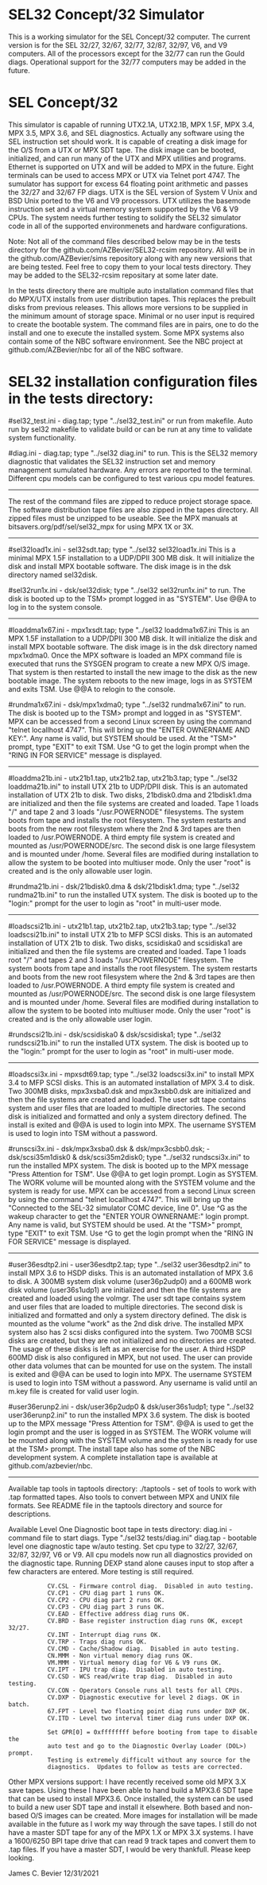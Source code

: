 
# SEL32 Concept/32 Simulator

This is a working simulator for the SEL Concept/32 computer. The 
current version is for the SEL 32/27, 32/67, 32/77, 32/87, 32/97, V6,
and V9 computers.  All of the processors except for the 32/77 can run
the Gould diags.  Operational support for the 32/77 computers may be
added in the future.

# SEL Concept/32 

This simulator is capable of running UTX2.1A, UTX2.1B, MPX 1.5F, MPX 3.4,
MPX 3.5, MPX 3.6, and SEL diagnostics. Actually any software using the SEL
instruction set should work.  It is capable of creating a disk image for the
O/S from a UTX or MPX SDT tape. The disk image can be booted, initialized,
and can run many of the UTX and MPX utilities and programs. Ethernet is
supported on UTX and will be added to MPX in the future.  Eight terminals
can be used to access MPX or UTX via Telnet port 4747. The sumulator has
support for excess 64 floating point arithmetic and passes the 32/27 and
32/67 FP diags.  UTX is the SEL version of System V Unix and BSD Unix
ported to the V6 and V9 processors.  UTX utilizes the basemode instruction
set and a virtual memory system supported by the V6 & V9 CPUs.  The system
needs further testing to solidify the SEL32 simulator code in all of the
supported environmenets and hardware configurations.

Note: Not all of the command files described below may be in the tests
directory for the github.com/AZBevier/SEL32-rcsim repository.  All will
be in the github.com/AZBevier/sims repository along with any new versions
that are being tested.  Feel free to copy them to your local tests
directory.  They may be added to the SEL32-rcsim repositary at some
later date.

In the tests directory there are multiple auto installation command files
that do MPX/UTX installs from user distribution tapes.  This replaces the
prebuilt disks from previous releases.  This allows more versions to be
supplied in the minimum amount of storage space.  Minimal or no user input
is required to create the bootable system.  The command files are in pairs,
one to do the install and one to execute the installed system.  Some MPX
systems also contain some of the NBC software environment.  See the NBC
project at github.com/AZBevier/nbc for all of the NBC software.

# SEL32 installation configuration files in the tests directory:

#sel32_test.ini - diag.tap; type "../sel32_test.ini" or run from makefile.
Auto run by sel32 makefile to validate build or can be run at any time
to validate system functionality.

#diag.ini - diag.tap; type "../sel32 diag.ini" to run.
This is the SEL32 memory diagnostic that validates the SEL32 instruction
set and memory management sumulated hardware.  Any errors are reported
to the terminal. Different cpu models can be configured to test various
cpu model features.

--------------------

The rest of the command files are zipped to reduce project storage space.
The software distribution tape files are also zipped in the tapes
directory.  All zipped files must be unzipped to be useable.  See the
MPX manuals at bitsavers.org/pdf/sel/sel32_mpx for using MPX 1X or 3X.

--------------------

#sel32load1x.ini - sel32sdt.tap; type "../sel32 sel32load1x.ini
This is a minimal MPX 1.5F installation to a UDP/DPII 300 MB disk.  It
will initialize the disk and install MPX bootable software.  The disk
image is in the dsk directory named sel32disk.

#sel32run1x.ini - dsk/sel32disk; type "../sel32 sel32run1x.ini" to run.
The disk is booted up to the TSM> prompt logged in as "SYSTEM".  Use
@@A to log in to the system console.

--------------------

#loaddma1x67.ini - mpx1xsdt.tap; type "../sel32 loaddma1x67.ini
This is an MPX 1.5F installation to a UDP/DPII 300 MB disk.  It will
initialize the disk and install MPX bootable software.  The disk
image is in the dsk directory named mpx1xdma0.  Once the MPX software
is loaded an MPX command file is executed that runs the SYSGEN program
to create a new MPX O/S image.  That system is then restarted to
install the new image to the disk as the new bootable image.  The
system reboots to the new image, logs in as SYSTEM and exits TSM.
Use @@A to relogin to the console.

#rundma1x67.ini - dsk/mpx1xdma0; type "../sel32 rundma1x67.ini" to run.
The disk is booted up to the TSM> prompt and logged in as "SYSTEM".
MPX can be accessed from a second Linux screen by using the command
"telnet locallhost 4747".  This will bring up the "ENTER OWNERNAME
AND KEY:".  Any name is valid, but SYSTEM should be used.  At the
"TSM>" prompt, type "EXIT" to exit TSM.  Use ^G to get the login
prompt when the "RING IN FOR SERVICE" message is displayed.

--------------------

#loaddma21b.ini - utx21b1.tap, utx21b2.tap, utx21b3.tap;
type "../sel32 loaddma21b.ini" to install UTX 21b to UDP/DPII disk.
This is an automated installation of UTX 21b to disk.  Two disks,
21bdisk0.dma and 21bdisk1.dma are initialized and then the file
systems are created and loaded.  Tape 1 loads "/" and tape 2 and 3
loads "/usr.POWERNODE" filesystems. The system boots from tape and
installs the root filesystem.  The system restarts and boots from
the new root filesystem where the 2nd & 3rd tapes are then loaded to
/usr.POWERNODE.  A third empty file system is created and mounted
as /usr/POWERNODE/src.  The second disk is one large filesystem and is
mounted under /home.  Several files are modified during installation
to allow the system to be booted into multiuser mode.  Only the user
"root" is created and is the only allowable user login.

#rundma21b.ini - dsk/21bdisk0.dma & dsk/21bdisk1.dma;
type "../sel32 rundma21b.ini" to run the installed UTX system.
The disk is booted up to the "login:" prompt for the user to login
as "root" in multi-user mode.

--------------------

#loadscsi21b.ini - utx21b1.tap, utx21b2.tap, utx21b3.tap;
type "../sel32 loadscsi21b.ini" to install UTX 21b to MFP SCSI disks.
This is an automated installation of UTX 21b to disk.  Two disks,
scsidiska0 and scsidiska1 are initialized and then the file systems
are created and loaded.  Tape 1 loads root "/" and tapes 2 and 3
loads "/usr.POWERNODE" filesystem. The system boots from tape and
installs the root filesystem.  The system restarts and boots from
the new root filesystem where the 2nd & 3rd tapes are then loaded to
/usr.POWERNODE.  A third empty file system is created and mounted
as /usr/POWERNODE/src.  The second disk is one large filesystem and is
mounted under /home.  Several files are modified during installation
to allow the system to be booted into multiuser mode.  Only the user
"root" is created and is the only allowable user login.

#rundscsi21b.ini - dsk/scsidiska0 & dsk/scsidiska1;
type "../sel32 rundscsi21b.ini" to run the installed UTX system.
The disk is booted up to the "login:" prompt for the user to login
as "root" in multi-user mode.

--------------------

#loadscsi3x.ini - mpxsdt69.tap;
type "../sel32 loadscsi3x.ini" to install MPX 3.4 to MFP SCSI disks.
This is an automated installation of MPX 3.4 to disk.  Two 300MB disks,
mpx3xsba0.dsk and mpx3xsbb0.dsk are initialized and then the file
systems are created and loaded.  The user sdt tape contains system
and user files that are loaded to multiple directories.  The second
disk is initialized and formatted and only a system directory defined.
The install is exited and @@A is used to login into MPX.  The username
SYSTEM is used to login into TSM without a password.

#runscsi3x.ini - dsk/mpx3xsba0.dsk & dsk/mpx3csbb0.dsk;
               - dsk/scsi35m1disk0 & dsk/scsi35m2disk0;
type "../sel32 rundscsi3x.ini" to run the installed MPX system.
The disk is booted up to the MPX message "Press Attention for TSM".
Use @@A to get login prompt.  Login as SYSTEM.  The WORK volume will
be mounted along with the SYSTEM volume and the system is ready for
use.  MPX can be accessed from a second Linux screen by using the
command "telnet locallhost 4747".  This will bring up the "Connected
to the SEL-32 simulator COMC device, line 0".  Use ^G as the wakeup
character to get the "ENTER YOUR OWNERNAME:" login prompt.  Any name
is valid, but SYSTEM should be used.  At the "TSM>" prompt, type
"EXIT" to exit TSM.  Use ^G to get the login prompt when the "RING
IN FOR SERVICE" message is displayed.

--------------------

#user36esdtp2.ini - user36esdtp2.tap;
type "../sel32 user36esdtp2.ini" to install MPX 3.6 to HSDP disks.
This is an automated installation of MPX 3.6 to disk.  A 300MB system
disk volume (user36p2udp0) and a 600MB work disk volume (user36s1udp1)
are initialized and then the file systems are created and loaded using
the volmgr.  The user sdt tape contains system and user files that
are loaded to multiple directories.  The second disk is initialized
and formatted and only a system directory defined.  The disk is mounted
as the volume "work" as the 2nd disk drive.  The installed MPX system
also has 2 scsi disks configured into the system.  Two 700MB SCSI disks
are created, but they are not initialized and no directories are
created.  The usage of these disks is left as an exercise for the user.
A third HSDP 600MD disk is also configured in MPX, but not used.  The
user can provide other data volumes that can be mounted for use on the
system.  The install is exited and @@A can be used to login into MPX.
The username SYSTEM is used to login into TSM without a password.  Any
username is valid until an m.key file is created for valid user login.

#user36erunp2.ini - dsk/user36p2udp0 & dsk/user36s1udp1;
type "../sel32 user36erunp2.ini" to run the installed MPX 3.6 system.
The disk is booted up to the MPX message "Press Attention for TSM".
@@A is used to get the login prompt and the user is logged in as SYSTEM.
The WORK volume will be mounted along with the SYSTEM volume and the
system is ready for use at the TSM> prompt.  The install tape also has
some of the NBC development system.  A complete installation tape is
available at github.com/azbevier/nbc.

--------------------

Available tap tools in taptools directory:
./taptools   - set of tools to work with .tap formatted tapes.  Also tools
               to convert between MPX and UNIX file formats.  See README
               file in the taptools directory and source for descriptions.

Available Level One Diagnostic boot tape in tests directory:
diag.ini     - command file to start diags. Type "./sel32 tests/diag.ini"
diag.tap     - bootable level one diagnostic tape w/auto testing.
               Set cpu type to 32/27, 32/67, 32/87, 32/97, V6 or V9.  All
               cpu models now run all diagnostics provided on the
               diagnostic tape.  Running DEXP stand alone causes input
               to stop after a few characters are entered.  More testing
               is still required.

               CV.CSL - Firmware control diag.  Disabled in auto testing.
               CV.CP1 - CPU diag part 1 runs OK.
               CV.CP2 - CPU diag part 2 runs OK.
               CV.CP3 - CPU diag part 3 runs OK.
               CV.EAD - Effective address diag runs OK.
               CV.BRD - Base register instruction diag runs OK, except 32/27.
               CV.INT - Interrupt diag runs OK.
               CV.TRP - Traps diag runs OK.
               CV.CMD - Cache/Shadow diag.  Disabled in auto testing.
               CN.MMM - Non virtual memory diag runs OK.
               VM.MMM - Virtual memory diag for V6 & V9 runs OK.
               CV.IPT - IPU trap diag.  Disabled in auto testing.
               CV.CSD - WCS read/write trap diag.  Disabled in auto testing.
               CV.CON - Operators Console runs all tests for all CPUs.
               CV.DXP - Diagnostic executive for level 2 diags. OK in batch.
               67.FPT - Level two floating point diag runs under DXP OK.
               CV.ITD - Level two interval timer diag runs under DXP OK.

               Set GPR[0] = 0xffffffff before booting from tape to disable the
               auto test and go to the Diagnostic Overlay Loader (DOL>) prompt.
               Testing is extremely difficult without any source for the
               diagnostics.  Updates to follow as tests are corrected.

Other MPX versions support:
               I have recently received some old MPX 3.X save tapes.  Using these
               I have been able to hand build a MPX3.6 SDT tape that can be used
               to install MPX3.6.  Once installed, the system can be used to build
               a new user SDT tape and install it elsewhere.  Both based and non-
               based O/S images can be created.  More images for installation will
               be made available in the future as I work my way through the save
               tapes. I still do not have a master SDT tape for any of the MPX 1.X
               or MPX 3.X systems.  I have a 1600/6250 BPI tape drive that can read
               9 track tapes and convert them to .tap files.  If you have a master
               SDT, I would be very thankfull.  Please keep looking.

James C. Bevier
12/31/2021 


